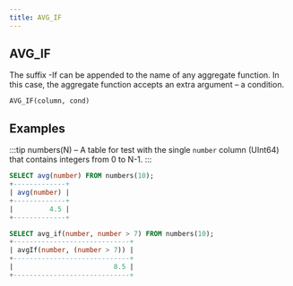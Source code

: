```yaml
---
title: AVG_IF
---
```



## AVG_IF 

The suffix -If can be appended to the name of any aggregate function. In this case, the aggregate function accepts an extra argument – a condition.

```
AVG_IF(column, cond)
```

## Examples

:::tip
numbers(N) – A table for test with the single `number` column (UInt64) that contains integers from 0 to N-1.
:::

```sql
SELECT avg(number) FROM numbers(10);
+-------------+
| avg(number) |
+-------------+
|         4.5 |
+-------------+

SELECT avg_if(number, number > 7) FROM numbers(10);
+-----------------------------+
| avgIf(number, (number > 7)) |
+-----------------------------+
|                         8.5 |
+-----------------------------+
```
